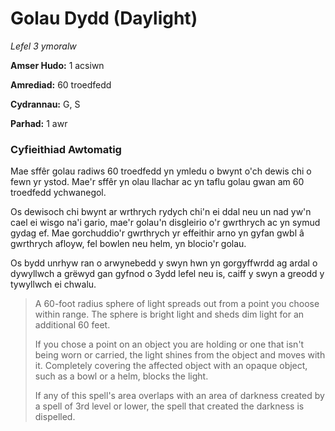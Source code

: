 # Golau Dydd (Daylight)

*Lefel 3 ymoralw*

**Amser Hudo:** 1 acsiwn

**Amrediad:** 60 troedfedd

**Cydrannau:** G, S

**Parhad:** 1 awr

### Cyfieithiad Awtomatig

Mae sffêr golau radiws 60 troedfedd yn ymledu o bwynt o'ch dewis chi o fewn yr ystod. Mae'r sffêr yn olau llachar ac yn taflu golau gwan am 60 troedfedd ychwanegol.

Os dewisoch chi bwynt ar wrthrych rydych chi'n ei ddal neu un nad yw'n cael ei wisgo na'i gario, mae'r golau'n disgleirio o'r gwrthrych ac yn symud gydag ef. Mae gorchuddio'r gwrthrych yr effeithir arno yn gyfan gwbl â gwrthrych afloyw, fel bowlen neu helm, yn blocio'r golau.

Os bydd unrhyw ran o arwynebedd y swyn hwn yn gorgyffwrdd ag ardal o dywyllwch a grëwyd gan gyfnod o 3ydd lefel neu is, caiff y swyn a greodd y tywyllwch ei chwalu.

>  A 60-foot radius sphere of light spreads out from a point you choose within range. The sphere is bright light and sheds dim light for an additional 60 feet.
>  
>  If you chose a point on an object you are holding or one that isn't being worn or carried, the light shines from the object and moves with it. Completely covering the affected object with an opaque object, such as a bowl or a helm, blocks the light.
>  
>  If any of this spell's area overlaps with an area of darkness created by a spell of 3rd level or lower, the spell that created the darkness is dispelled.